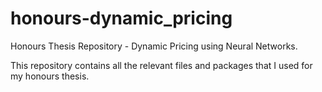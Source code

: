 # honours-dynamic_pricing
Honours Thesis Repository - Dynamic Pricing using Neural Networks.


This repository contains all the relevant files and packages that I used for my honours thesis.
